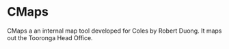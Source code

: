 CMaps
=====

CMaps a an internal map tool developed for Coles by Robert Duong. It maps out the Tooronga Head Office.
